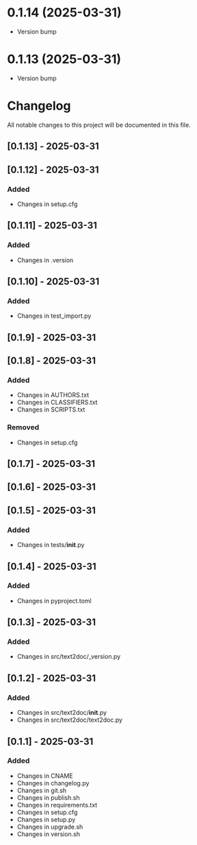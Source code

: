 # 0.1.14 (2025-03-31)

* Version bump

# 0.1.13 (2025-03-31)

* Version bump

# Changelog

All notable changes to this project will be documented in this file.

## [0.1.13] - 2025-03-31

## [0.1.12] - 2025-03-31

### Added
- Changes in setup.cfg

## [0.1.11] - 2025-03-31

### Added
- Changes in .version

## [0.1.10] - 2025-03-31

### Added
- Changes in test_import.py

## [0.1.9] - 2025-03-31

## [0.1.8] - 2025-03-31

### Added
- Changes in AUTHORS.txt
- Changes in CLASSIFIERS.txt
- Changes in SCRIPTS.txt

### Removed
- Changes in setup.cfg

## [0.1.7] - 2025-03-31

## [0.1.6] - 2025-03-31

## [0.1.5] - 2025-03-31

### Added
- Changes in tests/__init__.py

## [0.1.4] - 2025-03-31

### Added
- Changes in pyproject.toml

## [0.1.3] - 2025-03-31

### Added
- Changes in src/text2doc/_version.py

## [0.1.2] - 2025-03-31

### Added
- Changes in src/text2doc/__init__.py
- Changes in src/text2doc/text2doc.py

## [0.1.1] - 2025-03-31

### Added
- Changes in CNAME
- Changes in changelog.py
- Changes in git.sh
- Changes in publish.sh
- Changes in requirements.txt
- Changes in setup.cfg
- Changes in setup.py
- Changes in upgrade.sh
- Changes in version.sh

